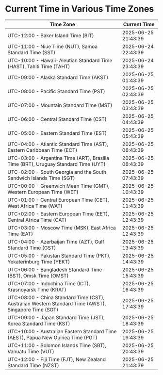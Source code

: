 # Current Time in Various Time Zones

| Time Zone | Current Time |
|-----------|--------------|
| UTC-12:00 - Baker Island Time (BIT) | 2025-06-25 21:43:39 |
| UTC-11:00 - Niue Time (NUT), Samoa Standard Time (SST) | 2025-06-24 22:43:39 |
| UTC-10:00 - Hawaii-Aleutian Standard Time (HAST), Tahiti Time (TAHT) | 2025-06-24 23:43:39 |
| UTC-09:00 - Alaska Standard Time (AKST) | 2025-06-25 01:43:39 |
| UTC-08:00 - Pacific Standard Time (PST) | 2025-06-25 02:43:39 |
| UTC-07:00 - Mountain Standard Time (MST) | 2025-06-25 03:43:39 |
| UTC-06:00 - Central Standard Time (CST) | 2025-06-25 04:43:39 |
| UTC-05:00 - Eastern Standard Time (EST) | 2025-06-25 05:43:39 |
| UTC-04:00 - Atlantic Standard Time (AST), Eastern Caribbean Time (ECT) | 2025-06-25 06:43:39 |
| UTC-03:00 - Argentina Time (ART), Brasília Time (BRT), Uruguay Standard Time (UYT) | 2025-06-25 06:43:39 |
| UTC-02:00 - South Georgia and the South Sandwich Islands Time (SGT) | 2025-06-25 07:43:39 |
| UTC±00:00 - Greenwich Mean Time (GMT), Western European Time (WET) | 2025-06-25 10:43:39 |
| UTC+01:00 - Central European Time (CET), West Africa Time (WAT) | 2025-06-25 11:43:39 |
| UTC+02:00 - Eastern European Time (EET), Central Africa Time (CAT) | 2025-06-25 12:43:39 |
| UTC+03:00 - Moscow Time (MSK), East Africa Time (EAT) | 2025-06-25 12:43:39 |
| UTC+04:00 - Azerbaijan Time (AZT), Gulf Standard Time (GST) | 2025-06-25 13:43:39 |
| UTC+05:00 - Pakistan Standard Time (PKT), Yekaterinburg Time (YEKT) | 2025-06-25 14:43:39 |
| UTC+06:00 - Bangladesh Standard Time (BST), Omsk Time (OMST) | 2025-06-25 15:43:39 |
| UTC+07:00 - Indochina Time (ICT), Krasnoyarsk Time (KRAT) | 2025-06-25 16:43:39 |
| UTC+08:00 - China Standard Time (CST), Australian Western Standard Time (AWST), Singapore Time (SGT) | 2025-06-25 17:43:39 |
| UTC+09:00 - Japan Standard Time (JST), Korea Standard Time (KST) | 2025-06-25 18:43:39 |
| UTC+10:00 - Australian Eastern Standard Time (AEST), Papua New Guinea Time (PGT) | 2025-06-25 19:43:39 |
| UTC+11:00 - Solomon Islands Time (SBT), Vanuatu Time (VUT) | 2025-06-25 20:43:39 |
| UTC+12:00 - Fiji Time (FJT), New Zealand Standard Time (NZST) | 2025-06-25 21:43:39 |
